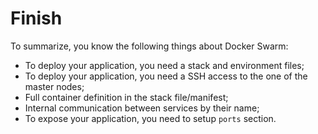 # Finish

To summarize, you know the following things about Docker Swarm:

- To deploy your application, you need a stack and environment files;
- To deploy your application, you need a SSH access to the one of the master nodes;
- Full container definition in the stack file/manifest;
- Internal communication between services by their name;
- To expose your application, you need to setup `ports` section.